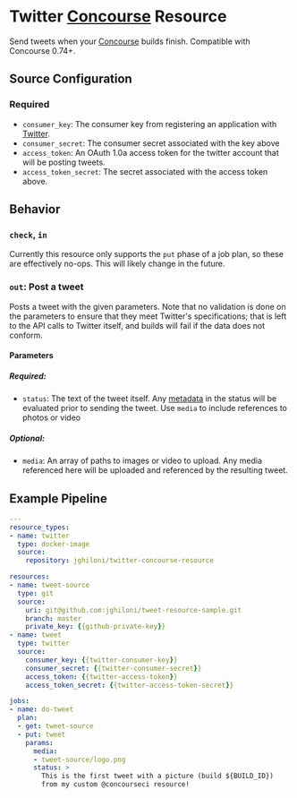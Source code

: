 # Twitter [Concourse](http://concourse.ci) Resource

Send tweets when your [Concourse](http://concourse.ci) builds finish. Compatible
with Concourse 0.74+.

## Source Configuration

### Required
* `consumer_key`: The consumer key from registering an application with
  [Twitter](https://apps.twitter.com).
* `consumer_secret`: The consumer secret associated with the key above
* `access_token`: An OAuth 1.0a access token for the twitter account that will
  be posting tweets.
* `access_token_secret`: The secret associated with the access token above.

## Behavior

### `check`, `in`

Currently this resource only supports the `put` phase of a job plan, so these
are effectively no-ops. This will likely change in the future.

### `out`: Post a tweet

Posts a tweet with the given parameters. Note that no validation is done on the
parameters to ensure that they meet Twitter's specifications; that is left to
the API calls to Twitter itself, and builds will fail if the data does not
conform.

#### Parameters

##### Required:
* `status`: The text of the tweet itself. Any
  [metadata](http://concourse.ci/implementing-resources.html#resource-metadata)
  in the status will be evaluated prior to sending the tweet. Use `media` to
  include references to photos or video

##### Optional:
* `media`: An array of paths to images or video to upload. Any media referenced
  here will be uploaded and referenced by the resulting tweet.

## Example Pipeline

```yml
---
resource_types:
- name: twitter
  type: docker-image
  source:
    repository: jghiloni/twitter-concourse-resource

resources:
- name: tweet-source
  type: git
  source:
    uri: git@github.com:jghiloni/tweet-resource-sample.git
    branch: master
    private_key: {{github-private-key}}
- name: tweet
  type: twitter
  source:
    consumer_key: {{twitter-consumer-key}}
    consumer_secret: {{twitter-consumer-secret}}
    access_token: {{twitter-access-token}}
    access_token_secret: {{twitter-access-token-secret}}

jobs:
- name: do-tweet
  plan:
  - get: tweet-source
  - put: tweet
    params:
      media:
      - tweet-source/logo.png
      status: >
        This is the first tweet with a picture (build ${BUILD_ID})
        from my custom @concourseci resource!
```
